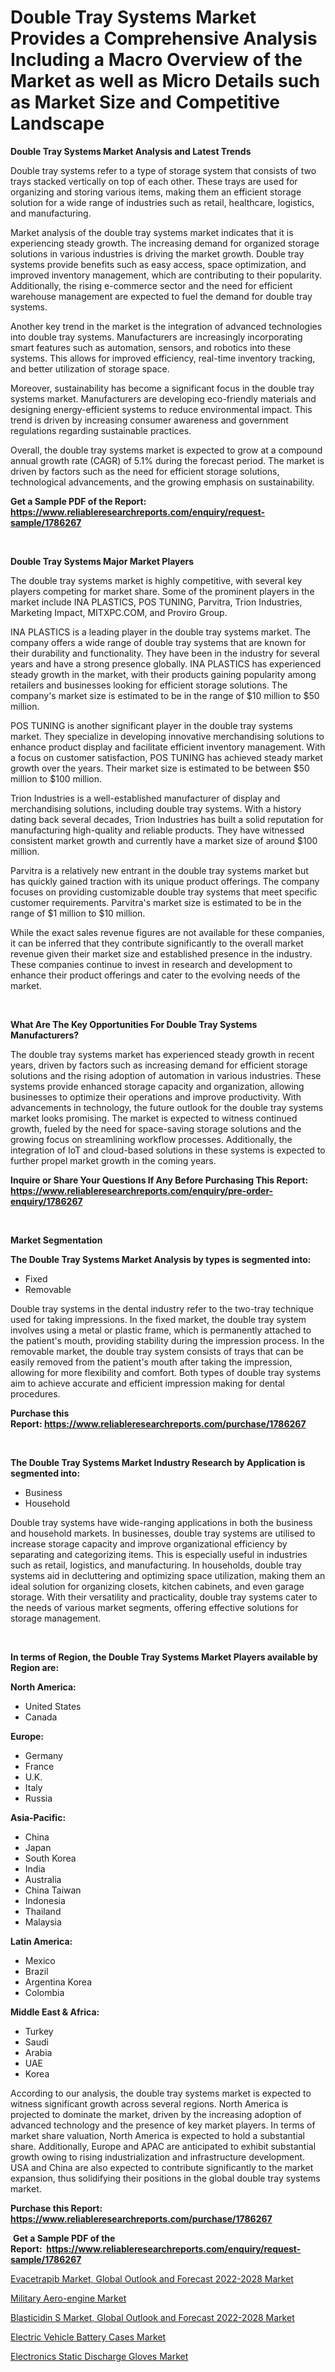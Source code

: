 <p><h1>Double Tray Systems Market Provides a Comprehensive Analysis Including a Macro Overview of the Market as well as Micro Details such as Market Size and Competitive Landscape</h1></p><p><strong>Double Tray Systems Market Analysis and Latest Trends</strong></p>
<p><p>Double tray systems refer to a type of storage system that consists of two trays stacked vertically on top of each other. These trays are used for organizing and storing various items, making them an efficient storage solution for a wide range of industries such as retail, healthcare, logistics, and manufacturing.</p><p>Market analysis of the double tray systems market indicates that it is experiencing steady growth. The increasing demand for organized storage solutions in various industries is driving the market growth. Double tray systems provide benefits such as easy access, space optimization, and improved inventory management, which are contributing to their popularity. Additionally, the rising e-commerce sector and the need for efficient warehouse management are expected to fuel the demand for double tray systems.</p><p>Another key trend in the market is the integration of advanced technologies into double tray systems. Manufacturers are increasingly incorporating smart features such as automation, sensors, and robotics into these systems. This allows for improved efficiency, real-time inventory tracking, and better utilization of storage space.</p><p>Moreover, sustainability has become a significant focus in the double tray systems market. Manufacturers are developing eco-friendly materials and designing energy-efficient systems to reduce environmental impact. This trend is driven by increasing consumer awareness and government regulations regarding sustainable practices.</p><p>Overall, the double tray systems market is expected to grow at a compound annual growth rate (CAGR) of 5.1% during the forecast period. The market is driven by factors such as the need for efficient storage solutions, technological advancements, and the growing emphasis on sustainability.</p></p>
<p><strong>Get a Sample PDF of the Report:&nbsp; <a href="https://www.reliableresearchreports.com/enquiry/request-sample/1786267">https://www.reliableresearchreports.com/enquiry/request-sample/1786267</a></strong></p>
<p>&nbsp;</p>
<p><strong>Double Tray Systems Major Market Players</strong></p>
<p><p>The double tray systems market is highly competitive, with several key players competing for market share. Some of the prominent players in the market include INA PLASTICS, POS TUNING, Parvitra, Trion Industries, Marketing Impact, MITXPC.COM, and Proviro Group.</p><p>INA PLASTICS is a leading player in the double tray systems market. The company offers a wide range of double tray systems that are known for their durability and functionality. They have been in the industry for several years and have a strong presence globally. INA PLASTICS has experienced steady growth in the market, with their products gaining popularity among retailers and businesses looking for efficient storage solutions. The company's market size is estimated to be in the range of $10 million to $50 million.</p><p>POS TUNING is another significant player in the double tray systems market. They specialize in developing innovative merchandising solutions to enhance product display and facilitate efficient inventory management. With a focus on customer satisfaction, POS TUNING has achieved steady market growth over the years. Their market size is estimated to be between $50 million to $100 million.</p><p>Trion Industries is a well-established manufacturer of display and merchandising solutions, including double tray systems. With a history dating back several decades, Trion Industries has built a solid reputation for manufacturing high-quality and reliable products. They have witnessed consistent market growth and currently have a market size of around $100 million.</p><p>Parvitra is a relatively new entrant in the double tray systems market but has quickly gained traction with its unique product offerings. The company focuses on providing customizable double tray systems that meet specific customer requirements. Parvitra's market size is estimated to be in the range of $1 million to $10 million.</p><p>While the exact sales revenue figures are not available for these companies, it can be inferred that they contribute significantly to the overall market revenue given their market size and established presence in the industry. These companies continue to invest in research and development to enhance their product offerings and cater to the evolving needs of the market.</p></p>
<p>&nbsp;</p>
<p><strong>What Are The Key Opportunities For Double Tray Systems Manufacturers?</strong></p>
<p><p>The double tray systems market has experienced steady growth in recent years, driven by factors such as increasing demand for efficient storage solutions and the rising adoption of automation in various industries. These systems provide enhanced storage capacity and organization, allowing businesses to optimize their operations and improve productivity. With advancements in technology, the future outlook for the double tray systems market looks promising. The market is expected to witness continued growth, fueled by the need for space-saving storage solutions and the growing focus on streamlining workflow processes. Additionally, the integration of IoT and cloud-based solutions in these systems is expected to further propel market growth in the coming years.</p></p>
<p><strong>Inquire or Share Your Questions If Any Before Purchasing This Report: <a href="https://www.reliableresearchreports.com/enquiry/pre-order-enquiry/1786267">https://www.reliableresearchreports.com/enquiry/pre-order-enquiry/1786267</a></strong></p>
<p>&nbsp;</p>
<p><strong>Market Segmentation</strong></p>
<p><strong>The Double Tray Systems Market Analysis by types is segmented into:</strong></p>
<p><ul><li>Fixed</li><li>Removable</li></ul></p>
<p><p>Double tray systems in the dental industry refer to the two-tray technique used for taking impressions. In the fixed market, the double tray system involves using a metal or plastic frame, which is permanently attached to the patient's mouth, providing stability during the impression process. In the removable market, the double tray system consists of trays that can be easily removed from the patient's mouth after taking the impression, allowing for more flexibility and comfort. Both types of double tray systems aim to achieve accurate and efficient impression making for dental procedures.</p></p>
<p><strong>Purchase this Report:&nbsp;<a href="https://www.reliableresearchreports.com/purchase/1786267">https://www.reliableresearchreports.com/purchase/1786267</a></strong></p>
<p>&nbsp;</p>
<p><strong>The Double Tray Systems Market Industry Research by Application is segmented into:</strong></p>
<p><ul><li>Business</li><li>Household</li></ul></p>
<p><p>Double tray systems have wide-ranging applications in both the business and household markets. In businesses, double tray systems are utilised to increase storage capacity and improve organizational efficiency by separating and categorizing items. This is especially useful in industries such as retail, logistics, and manufacturing. In households, double tray systems aid in decluttering and optimizing space utilization, making them an ideal solution for organizing closets, kitchen cabinets, and even garage storage. With their versatility and practicality, double tray systems cater to the needs of various market segments, offering effective solutions for storage management.</p></p>
<p>&nbsp;</p>
<p><strong>In terms of Region, the Double Tray Systems Market Players available by Region are:</strong></p>
<p>
    <p> <strong> North America: </strong>
        <ul>
            <li>United States</li>
            <li>Canada</li>
        </ul>
        </p> 
    <p> <strong> Europe: </strong>
        <ul>
            <li>Germany</li>
            <li>France</li>
            <li>U.K.</li>
            <li>Italy</li>
            <li>Russia</li>
        </ul>
        </p> 
    <p> <strong> Asia-Pacific: </strong>
        <ul>
            <li>China</li>
            <li>Japan</li>
            <li>South Korea</li>
            <li>India</li>
            <li>Australia</li>
            <li>China Taiwan</li>
            <li>Indonesia</li>
            <li>Thailand</li>
            <li>Malaysia</li>
        </ul>
        </p> 
    <p> <strong> Latin America: </strong>
        <ul>
            <li>Mexico</li>
            <li>Brazil</li>
            <li>Argentina Korea</li>
            <li>Colombia</li>
        </ul>
        </p> 
    <p> <strong> Middle East & Africa: </strong>
        <ul>
            <li>Turkey</li>
            <li>Saudi</li>
            <li>Arabia</li>
            <li>UAE</li>
            <li>Korea</li>
        </ul>
    </p>
    </p>
<p><p>According to our analysis, the double tray systems market is expected to witness significant growth across several regions. North America is projected to dominate the market, driven by the increasing adoption of advanced technology and the presence of key market players. In terms of market share valuation, North America is expected to hold a substantial share. Additionally, Europe and APAC are anticipated to exhibit substantial growth owing to rising industrialization and infrastructure development. USA and China are also expected to contribute significantly to the market expansion, thus solidifying their positions in the global double tray systems market.</p></p>
<p><strong>Purchase this Report: <a href="https://www.reliableresearchreports.com/purchase/1786267">https://www.reliableresearchreports.com/purchase/1786267</a></strong></p>
<p>&nbsp;<strong>Get a Sample PDF of the Report:&nbsp;&nbsp;<a href="https://www.reliableresearchreports.com/enquiry/request-sample/1786267">https://www.reliableresearchreports.com/enquiry/request-sample/1786267</a></strong></p>
<p><strong></strong></p>
<p><p><a href="https://medium.com/@orphabrakus2023/evacetrapib-market-global-outlook-and-forecast-2022-2028-market-trends-and-market-analysis-0df5112ba337">Evacetrapib Market, Global Outlook and Forecast 2022-2028 Market</a></p><p><a href="https://www.linkedin.com/pulse/military-aero-engine-market-size-2023-2030-global-industrial/">Military Aero-engine Market</a></p><p><a href="https://medium.com/@twilabailey2000/blasticidin-s-market-global-outlook-and-forecast-2022-2028-market-analysis-and-sze-forecasted-for-c3c456ed22c4">Blasticidin S Market, Global Outlook and Forecast 2022-2028 Market</a></p><p><a href="https://www.linkedin.com/pulse/electric-vehicle-battery-cases-market-insights-players-forecast/">Electric Vehicle Battery Cases Market</a></p><p><a href="https://www.linkedin.com/pulse/electronics-static-discharge-gloves-market-research-report/">Electronics Static Discharge Gloves Market</a></p></p>